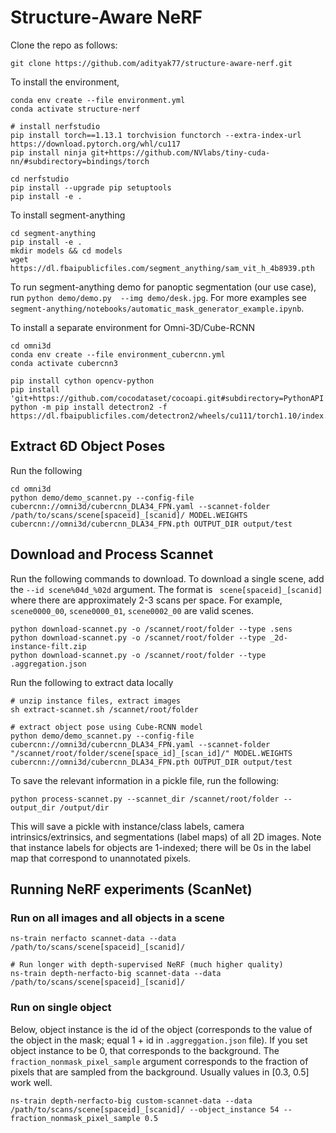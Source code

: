 # Structure-Aware NeRF

Clone the repo as follows:

```
git clone https://github.com/adityak77/structure-aware-nerf.git
```

To install the environment,

```
conda env create --file environment.yml
conda activate structure-nerf

# install nerfstudio
pip install torch==1.13.1 torchvision functorch --extra-index-url https://download.pytorch.org/whl/cu117
pip install ninja git+https://github.com/NVlabs/tiny-cuda-nn/#subdirectory=bindings/torch

cd nerfstudio
pip install --upgrade pip setuptools
pip install -e .
```

To install segment-anything

```
cd segment-anything
pip install -e .
mkdir models && cd models
wget https://dl.fbaipublicfiles.com/segment_anything/sam_vit_h_4b8939.pth
```

To run segment-anything demo for panoptic segmentation (our use case), run `python demo/demo.py  --img demo/desk.jpg`. For more examples see `segment-anything/notebooks/automatic_mask_generator_example.ipynb`.

To install a separate environment for Omni-3D/Cube-RCNN

```
cd omni3d
conda env create --file environment_cubercnn.yml
conda activate cubercnn3

pip install cython opencv-python
pip install 'git+https://github.com/cocodataset/cocoapi.git#subdirectory=PythonAPI'
python -m pip install detectron2 -f https://dl.fbaipublicfiles.com/detectron2/wheels/cu111/torch1.10/index.html
```

## Extract 6D Object Poses

Run the following

```
cd omni3d
python demo/demo_scannet.py --config-file cubercnn://omni3d/cubercnn_DLA34_FPN.yaml --scannet-folder /path/to/scans/scene[spaceid]_[scanid]/ MODEL.WEIGHTS cubercnn://omni3d/cubercnn_DLA34_FPN.pth OUTPUT_DIR output/test
```

## Download and Process Scannet

Run the following commands to download. To download a single scene, add the `--id scene%04d_%02d` argument. The format is ` scene[spaceid]_[scanid]` where there are approximately 
2-3 scans per space. For example, `scene0000_00`, `scene0000_01`, `scene0002_00` are valid scenes.

```
python download-scannet.py -o /scannet/root/folder --type .sens
python download-scannet.py -o /scannet/root/folder --type _2d-instance-filt.zip
python download-scannet.py -o /scannet/root/folder --type .aggregation.json
```

Run the following to extract data locally
```
# unzip instance files, extract images
sh extract-scannet.sh /scannet/root/folder

# extract object pose using Cube-RCNN model
python demo/demo_scannet.py --config-file cubercnn://omni3d/cubercnn_DLA34_FPN.yaml --scannet-folder "/scannet/root/folder/scene[space_id]_[scan_id]/" MODEL.WEIGHTS cubercnn://omni3d/cubercnn_DLA34_FPN.pth OUTPUT_DIR output/test
```

To save the relevant information in a pickle file, run the following:
```
python process-scannet.py --scannet_dir /scannet/root/folder --output_dir /output/dir
```

This will save a pickle with instance/class labels, camera intrinsics/extrinsics, and segmentations (label maps) of all 2D images. Note that instance labels for objects are 1-indexed; 
there will be 0s in the label map that correspond to unannotated pixels.

## Running NeRF experiments (ScanNet)

### Run on all images and all objects in a scene

```
ns-train nerfacto scannet-data --data /path/to/scans/scene[spaceid]_[scanid]/

# Run longer with depth-supervised NeRF (much higher quality)
ns-train depth-nerfacto-big scannet-data --data /path/to/scans/scene[spaceid]_[scanid]/
```

### Run on single object

Below, object instance is the id of the object (corresponds to the value of the object in the mask; equal 1 + id in `.aggreggation.json` file). If you set object instance to be 0, that corresponds to the background. The `fraction_nonmask_pixel_sample` argument corresponds to the fraction of pixels that are sampled from the background. Usually values in [0.3, 0.5] work well.

```
ns-train depth-nerfacto-big custom-scannet-data --data /path/to/scans/scene[spaceid]_[scanid]/ --object_instance 54 --fraction_nonmask_pixel_sample 0.5
```